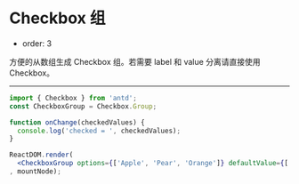 # Checkbox 组

- order: 3

方便的从数组生成 Checkbox 组。若需要 label 和 value 分离请直接使用 Checkbox。

---

````jsx
import { Checkbox } from 'antd';
const CheckboxGroup = Checkbox.Group;

function onChange(checkedValues) {
  console.log('checked = ', checkedValues);
}

ReactDOM.render(
  <CheckboxGroup options={['Apple', 'Pear', 'Orange']} defaultValue={['Apple']} onChange={onChange} />
, mountNode);
````
